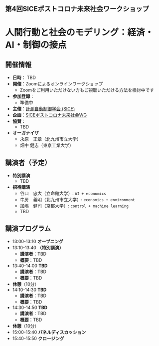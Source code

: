 ## 第4回SICEポストコロナ未来社会ワークショップ
# 人間行動と社会のモデリング：経済・AI・制御の接点

## 開催情報
- **日時**： TBD
- **開催**：Zoomによるオンラインワークショップ
  - Zoomをご利用いただけない方もご視聴いただける方法を検討中です
- **参加登録**：
  - 準備中
- **主催**：[計測自動制御学会 (SICE)](https://www.sice.jp)
- **企画**：[SICEポストコロナ未来社会WG](https://postcorona-sice.github.io/index_jp.html)
- **協賛**：
  - TBD
- **オーガナイザ**
  - 永原　正章（北九州市立大学）
  - 畑中 健志（東京工業大学）

## 講演者（予定）
- **特別講演**
  - TBD
- **招待講演**
  - 谷口　忠大（立命館大学）: `AI + economics`
  - 牛房　義明（北九州市立大学）: `economics + environment`
  - 加嶋　健司（京都大学）: `control + machine learning`
  - TBD

## 講演プログラム
- 13:00-13:10 **オープニング**
- 13:10-13:40 **（特別講演）**
  - **講演者**：TBD
  - **概要**：TBD
- 13:40-14:00 **TBD**
  - **講演者**：TBD
  - **概要**：TBD
- **休憩**（10分）
- 14:10-14:30 **TBD**
  - **講演者**：TBD
  - **概要**：TBD
- 14:30-14:50 **TBD**
  - **講演者**：TBD
  - **概要**：TBD 　
- **休憩**（10分）
- 15:00-15:40 **パネルディスカッション**
- 15:40-15:50 **クロージング**
